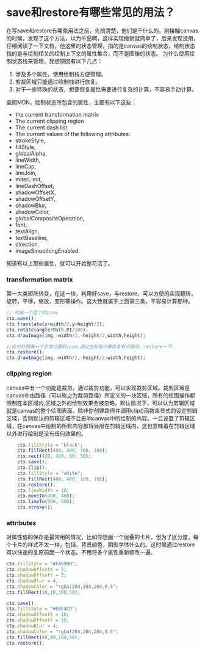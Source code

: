 # save和restore有哪些常见的用法？

在写save和restore有哪些用法之前，先搞清楚，他们是干什么的。刚接触canvas的时候，发现了这个方法，以为牛逼啊，这样实现撤销就简单了，后来发现没用，仔细阅读了一下文档，他这里的状态管理，指的是canvas的绘制状态，绘制状态指的是与绘制相关的绘制上下文的属性集合，而不是图像的状态。
为什么使用绘制状态栈来管理，我想原因有以下几点：
1. 涉及多个属性，使用绘制栈方便管理。
2. 剪裁区域只能通过绘制栈进行恢复。
3. 对于一些特殊的状态，想要恢复属性需要进行复杂的计算，不容易手动计算。

查阅MDN，绘制状态所包含的属性，主要有以下这些：
- the current transformation matrix
- The current clipping region
- The current dash list
- The current values of the following attributes:
 - strokeStyle,
 - fillStyle,
 - globalAlpha, 
 - lineWidth,
 - lineCap,
 - lineJoin,
 - miterLimit, 
 - lineDashOffset,
 - shadowOffsetX,
 - shadowOffsetY,
 - shadowBlur,
 - shadowColor,
 - globalCompositeOperation,
 - font,
 - textAlign,
 - textBaseline, 
 - direction,
 - imageSmoothingEnabled.

知道有以上那些属性，就可以开始整花活了。

### transformation matrix
第一大类矩阵转变，在这一块，利用好save，与restore，可以方便的实现翻转，旋转，平移，缩放，变形等操作。这大致就属于上面第三类，不容易计算那种。
```javascript
// 你画一个歪了的icon
ctx.save();
ctx.translate(x+width/2,y+height/2);
ctx.rotate(angle*Math.PI/180);
ctx.drawImage(img,-width/2,-height/2,width,height);

//此时你想画一个正常位置的icon,通过坐标系计算恢复有点麻烦，restore一下。
ctx.restore();
ctx.drawImage(img,-width/2,-height/2,width,height);
```


### clipping region
canvas中有一个功能是裁剪，通过裁剪功能，可以实现裁剪区域。裁剪区域是canvas中由路径（可以称之为裁剪路径）所定义的一块区域，所有的绘图操作都限制在本区域内,区域之外的绘制效果会被忽略。默认情况下，可以认为剪辑区域就是canvas的整个绘图表面。除非你创建路径并调用clip()函数来显式的设定剪辑区域，否则默认的剪辑区域不会影响canvas中所绘制的内容。一旦设置了剪辑区域，在canvas中绘制的所有内容都将局限在剪辑区域内，这也意味着在剪辑区域以外进行绘制是没有任何效果的。
```javascript
    ctx.fillStyle = "black";
    ctx.fillRect(400, 400, 100, 100);
    ctx.rect(420, 420, 50, 50);
    ctx.save();
    ctx.clip();
    ctx.fillStyle = "white";
    ctx.fillRect(400, 400, 100, 100);
    ctx.restore();
    ctx.lineWidth = 10;
    ctx.moveTo(400, 400);
    ctx.lineTo(500, 500);
    ctx.stroke();
```


### attributes
对属性值的保存是最常用的情况，比如你想画一个层叠的卡片，但为了区分度，每个卡片的样式不太一样，包括，背景颜色，阴影字体什么的。这时候通过restore可以快速的复原前面一个状态。不用将多个属性重新修改一遍。
```javascript
ctx.fillStyle = "#FA6900";
ctx.shadowOffsetX = 5;
ctx.shadowOffsetY = 5;
ctx.shadowBlur = 4;
ctx.shadowColor = "rgba(204,204,204,0.5";
ctx.fillRect(10,10,300,50);

ctx.save();
ctx.fillStyle = "#E0E4CD";
ctx.shadowOffsetX = 10;
ctx.shadowOffsetY = 10;
ctx.shadowBlur = 4;
ctx.shadowColor = "rgba(204,204,204,0.5";
ctx.fillRect(40,40,300,50);
ctx.restore();
```
